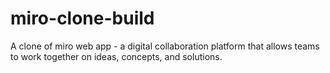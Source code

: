 # miro-clone-build
A clone of miro web app - a digital collaboration platform that allows teams to work together on ideas, concepts, and solutions.
